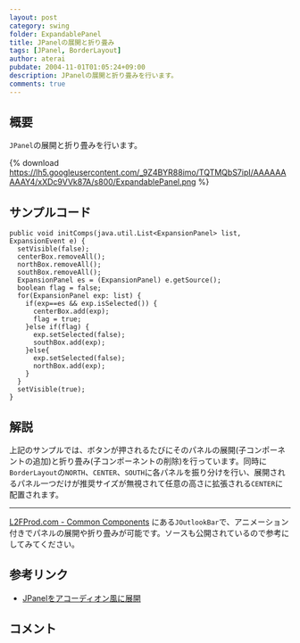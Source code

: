 ```yaml
---
layout: post
category: swing
folder: ExpandablePanel
title: JPanelの展開と折り畳み
tags: [JPanel, BorderLayout]
author: aterai
pubdate: 2004-11-01T01:05:24+09:00
description: JPanelの展開と折り畳みを行います。
comments: true
---
```

## 概要
`JPanel`の展開と折り畳みを行います。

{% download https://lh5.googleusercontent.com/_9Z4BYR88imo/TQTMQbS7ipI/AAAAAAAAAY4/xXDc9VVk87A/s800/ExpandablePanel.png %}

## サンプルコード
<pre class="prettyprint"><code>public void initComps(java.util.List&lt;ExpansionPanel&gt; list, ExpansionEvent e) {
  setVisible(false);
  centerBox.removeAll();
  northBox.removeAll();
  southBox.removeAll();
  ExpansionPanel es = (ExpansionPanel) e.getSource();
  boolean flag = false;
  for(ExpansionPanel exp: list) {
    if(exp==es &amp;&amp; exp.isSelected()) {
      centerBox.add(exp);
      flag = true;
    }else if(flag) {
      exp.setSelected(false);
      southBox.add(exp);
    }else{
      exp.setSelected(false);
      northBox.add(exp);
    }
  }
  setVisible(true);
}
</code></pre>

## 解説
上記のサンプルでは、ボタンが押されるたびにそのパネルの展開(子コンポーネントの追加)と折り畳み(子コンポーネントの削除)を行っています。同時に`BorderLayout`の`NORTH`、`CENTER`、`SOUTH`に各パネルを振り分けを行い、展開されるパネル一つだけが推奨サイズが無視されて任意の高さに拡張される`CENTER`に配置されます。

- - - -
[L2FProd.com - Common Components](http://common.l2fprod.com/) にある`JOutlookBar`で、アニメーション付きでパネルの展開や折り畳みが可能です。ソースも公開されているので参考にしてみてください。

## 参考リンク
- [JPanelをアコーディオン風に展開](http://ateraimemo.com/Swing/AccordionPanel.html)

<!-- dummy comment line for breaking list -->

## コメント
